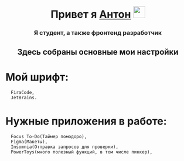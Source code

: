 <h1 align="center">Привет я <a href="#!" target="_blank">Антон</a> 
<img src="https://github.com/blackcater/blackcater/raw/main/images/Hi.gif" height="32"/></h1>
<h3 align="center">Я студент, а также фронтенд разработчик</h3>
<h2 align="center">Здесь собраны основные мои настройки</h3>


# Мой шрифт: 
      FiraCode,
      JetBrains.



# Нужные приложения в работе: 
      Focus To-Do(Таймер помодоро),
      Figma(Макеты),
      Insomnia(Отправка запросов для проверки),
      PowerToys(много полезный функций, в том числе пиккер),

